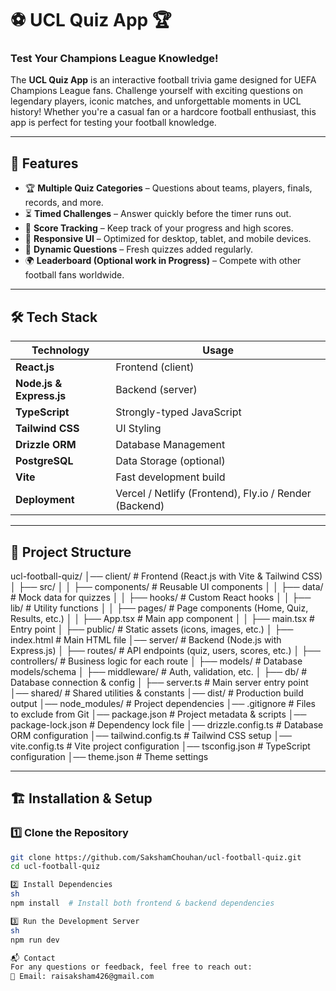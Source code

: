 # ⚽ UCL Quiz App 🏆  

### Test Your Champions League Knowledge!  

The **UCL Quiz App** is an interactive football trivia game designed for UEFA Champions League fans. Challenge yourself with exciting questions on legendary players, iconic matches, and unforgettable moments in UCL history! Whether you're a casual fan or a hardcore football enthusiast, this app is perfect for testing your football knowledge.  

---

## 🚀 Features  

- 🏆 **Multiple Quiz Categories** – Questions about teams, players, finals, records, and more.  
- ⏳ **Timed Challenges** – Answer quickly before the timer runs out.  
- 🎯 **Score Tracking** – Keep track of your progress and high scores.  
- 📱 **Responsive UI** – Optimized for desktop, tablet, and mobile devices.   
- 🔄 **Dynamic Questions** – Fresh quizzes added regularly.  
- 🌍 **Leaderboard (Optional work in Progress)** – Compete with other football fans worldwide.  

---

## 🛠️ Tech Stack  

| **Technology**  | **Usage** |
|---------------|------------|
| **React.js** | Frontend (client) |
| **Node.js & Express.js** | Backend (server) |
| **TypeScript** | Strongly-typed JavaScript |
| **Tailwind CSS** | UI Styling |
| **Drizzle ORM** | Database Management |
| **PostgreSQL** | Data Storage (optional) |
| **Vite** | Fast development build |
| **Deployment** | Vercel / Netlify (Frontend), Fly.io / Render (Backend) |

---

## 📂 Project Structure  
ucl-football-quiz/
│── client/              # Frontend (React.js with Vite & Tailwind CSS)
│   ├── src/
│   │   ├── components/  # Reusable UI components
│   │   ├── data/        # Mock data for quizzes
│   │   ├── hooks/       # Custom React hooks
│   │   ├── lib/         # Utility functions
│   │   ├── pages/       # Page components (Home, Quiz, Results, etc.)
│   │   ├── App.tsx      # Main app component
│   │   ├── main.tsx     # Entry point
│   ├── public/          # Static assets (icons, images, etc.)
│   ├── index.html       # Main HTML file
│── server/              # Backend (Node.js with Express.js)
│   ├── routes/          # API endpoints (quiz, users, scores, etc.)
│   ├── controllers/     # Business logic for each route
│   ├── models/          # Database models/schema
│   ├── middleware/      # Auth, validation, etc.
│   ├── db/              # Database connection & config
│   ├── server.ts        # Main server entry point
│── shared/              # Shared utilities & constants
│── dist/                # Production build output
│── node_modules/        # Project dependencies
│── .gitignore           # Files to exclude from Git
│── package.json         # Project metadata & scripts
│── package-lock.json    # Dependency lock file
│── drizzle.config.ts    # Database ORM configuration
│── tailwind.config.ts   # Tailwind CSS setup
│── vite.config.ts       # Vite project configuration
│── tsconfig.json        # TypeScript configuration
│── theme.json           # Theme settings





---

## 🏗️ Installation & Setup  

### 1️⃣ Clone the Repository  
```sh
git clone https://github.com/SakshamChouhan/ucl-football-quiz.git
cd ucl-football-quiz

2️⃣ Install Dependencies
sh
npm install  # Install both frontend & backend dependencies

3️⃣ Run the Development Server
sh
npm run dev

📬 Contact
For any questions or feedback, feel free to reach out:
📧 Email: raisaksham426@gmail.com
